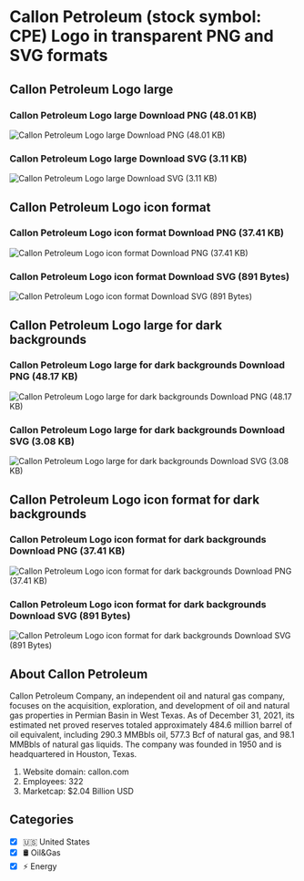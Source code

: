 # Callon Petroleum (stock symbol: CPE) Logo in transparent PNG and SVG formats

## Callon Petroleum Logo large

### Callon Petroleum Logo large Download PNG (48.01 KB)

![Callon Petroleum Logo large Download PNG (48.01 KB)](/img/orig/CPE_BIG-05090b84.png)

### Callon Petroleum Logo large Download SVG (3.11 KB)

![Callon Petroleum Logo large Download SVG (3.11 KB)](/img/orig/CPE_BIG-5e882adc.svg)

## Callon Petroleum Logo icon format

### Callon Petroleum Logo icon format Download PNG (37.41 KB)

![Callon Petroleum Logo icon format Download PNG (37.41 KB)](/img/orig/CPE-bfbd71cc.png)

### Callon Petroleum Logo icon format Download SVG (891 Bytes)

![Callon Petroleum Logo icon format Download SVG (891 Bytes)](/img/orig/CPE-1daf9114.svg)

## Callon Petroleum Logo large for dark backgrounds

### Callon Petroleum Logo large for dark backgrounds Download PNG (48.17 KB)

![Callon Petroleum Logo large for dark backgrounds Download PNG (48.17 KB)](/img/orig/CPE_BIG.D-201c65b5.png)

### Callon Petroleum Logo large for dark backgrounds Download SVG (3.08 KB)

![Callon Petroleum Logo large for dark backgrounds Download SVG (3.08 KB)](/img/orig/CPE_BIG.D-2653ff43.svg)

## Callon Petroleum Logo icon format for dark backgrounds

### Callon Petroleum Logo icon format for dark backgrounds Download PNG (37.41 KB)

![Callon Petroleum Logo icon format for dark backgrounds Download PNG (37.41 KB)](/img/orig/CPE.D-17baf750.png)

### Callon Petroleum Logo icon format for dark backgrounds Download SVG (891 Bytes)

![Callon Petroleum Logo icon format for dark backgrounds Download SVG (891 Bytes)](/img/orig/CPE.D-bcc91a7b.svg)

## About Callon Petroleum

Callon Petroleum Company, an independent oil and natural gas company, focuses on the acquisition, exploration, and development of oil and natural gas properties in Permian Basin in West Texas. As of December 31, 2021, its estimated net proved reserves totaled approximately 484.6 million barrel of oil equivalent, including 290.3 MMBbls oil, 577.3 Bcf of natural gas, and 98.1 MMBbls of natural gas liquids. The company was founded in 1950 and is headquartered in Houston, Texas.

1. Website domain: callon.com
2. Employees: 322
3. Marketcap: $2.04 Billion USD


## Categories
- [x] 🇺🇸 United States
- [x] 🛢 Oil&Gas
- [x] ⚡ Energy
